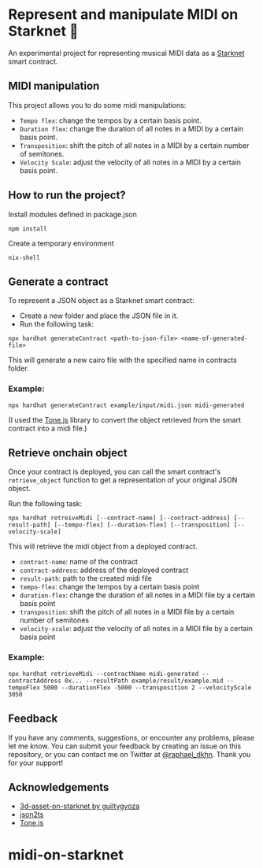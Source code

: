 
# Represent and manipulate MIDI on Starknet 💫

An experimental project for representing musical MIDI data as a [Starknet](https://starkware.co/starknet/) smart contract.

## MIDI manipulation
This project allows you to do some midi manipulations: 

- `Tempo flex`: change the tempos by a certain basis point.
- `Duration flex`: change the duration of all notes in a MIDI by a certain basis point.
- `Transposition`: shift the pitch of all notes in a MIDI by a certain number of semitones.
- `Velocity Scale`: adjust the velocity of all notes in a MIDI by a certain basis point.

## How to run the project? 

Install modules defined in package.json
```
npm install
```

Create a temporary environment
```
nix-shell
```

## Generate a contract
To represent a JSON object as a Starknet smart contract:
- Create a new folder and place the JSON file in it.
- Run the following task:
```
npx hardhat generateContract <path-to-json-file> <name-of-generated-file>
```
This will generate a new cairo file with the specified name in contracts folder.

### Example:
```
npx hardhat generateContract example/input/midi.json midi-generated
```
(I used the [Tone.js](https://github.com/Tonejs/Midi) library to convert the object retrieved from the smart contract into a midi file.)

## Retrieve onchain object
Once your contract is deployed, you can call the smart contract's `retrieve_object` function to get a representation of your original JSON object. 

Run the following task:
```
npx hardhat retreiveMidi [--contract-name] [--contract-address] [--result-path] [--tempo-flex] [--duration-flex] [--transposition] [--velocity-scale]
```
This will retrieve the midi object from a deployed contract. 
- `contract-name`: name of the contract
- `contract-address`: address of the deployed contract
- `result-path`: path to the created midi file
- `tempo-flex`: change the tempos by a certain basis point
- `duration-flex`: change the duration of all notes in a MIDI file by a certain basis point
- `transposition`: shift the pitch of all notes in a MIDI file by a certain number of semitones
- `velocity-scale`: adjust the velocity of all notes in a MIDI file by a certain basis point

### Example:
```
npx hardhat retrieveMidi --contractName midi-generated --contractAddress 0x... --resultPath example/result/example.mid --tempoFlex 5000 --durationFlex -5000 --transposition 2 --velocityScale 3050
```

## Feedback

If you have any comments, suggestions, or encounter any problems, please let me know. You can submit your feedback by creating an issue on this repository, or you can contact me on Twitter at [@raphael_dkhn](https://twitter.com/raphael_dkhn). Thank you for your support!
## Acknowledgements

 - [3d-asset-on-starknet by guiltygyoza](https://github.com/guiltygyoza/3d-asset-on-starknet)
 - [json2ts](https://github.com/GregorBiswanger/json2ts)
 - [Tone.js](https://github.com/Tonejs/Midi)
# midi-on-starknet
